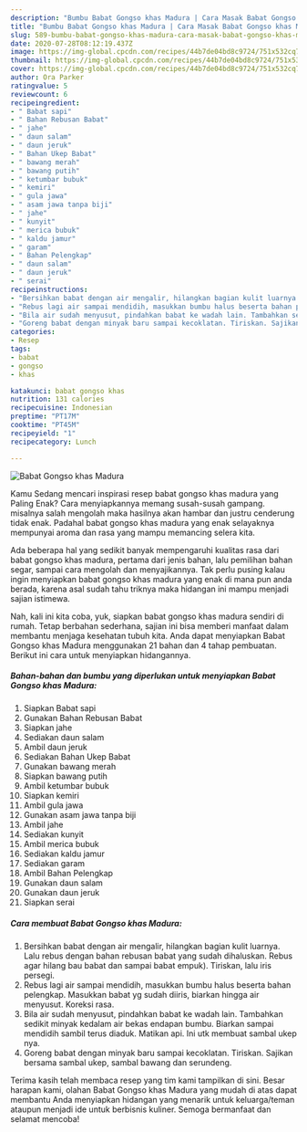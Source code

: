 ```yaml
---
description: "Bumbu Babat Gongso khas Madura | Cara Masak Babat Gongso khas Madura Yang Enak Dan Lezat"
title: "Bumbu Babat Gongso khas Madura | Cara Masak Babat Gongso khas Madura Yang Enak Dan Lezat"
slug: 589-bumbu-babat-gongso-khas-madura-cara-masak-babat-gongso-khas-madura-yang-enak-dan-lezat
date: 2020-07-28T08:12:19.437Z
image: https://img-global.cpcdn.com/recipes/44b7de04bd8c9724/751x532cq70/babat-gongso-khas-madura-foto-resep-utama.jpg
thumbnail: https://img-global.cpcdn.com/recipes/44b7de04bd8c9724/751x532cq70/babat-gongso-khas-madura-foto-resep-utama.jpg
cover: https://img-global.cpcdn.com/recipes/44b7de04bd8c9724/751x532cq70/babat-gongso-khas-madura-foto-resep-utama.jpg
author: Ora Parker
ratingvalue: 5
reviewcount: 6
recipeingredient:
- " Babat sapi"
- " Bahan Rebusan Babat"
- " jahe"
- " daun salam"
- " daun jeruk"
- " Bahan Ukep Babat"
- " bawang merah"
- " bawang putih"
- " ketumbar bubuk"
- " kemiri"
- " gula jawa"
- " asam jawa tanpa biji"
- " jahe"
- " kunyit"
- " merica bubuk"
- " kaldu jamur"
- " garam"
- " Bahan Pelengkap"
- " daun salam"
- " daun jeruk"
- " serai"
recipeinstructions:
- "Bersihkan babat dengan air mengalir, hilangkan bagian kulit luarnya. Lalu rebus dengan bahan rebusan babat yang sudah dihaluskan. Rebus agar hilang bau babat dan sampai babat empuk). Tiriskan, lalu iris persegi."
- "Rebus lagi air sampai mendidih, masukkan bumbu halus beserta bahan pelengkap. Masukkan babat yg sudah diiris, biarkan hingga air menyusut. Koreksi rasa."
- "Bila air sudah menyusut, pindahkan babat ke wadah lain. Tambahkan sedikit minyak kedalam air bekas endapan bumbu. Biarkan sampai mendidih sambil terus diaduk. Matikan api. Ini utk membuat sambal ukep nya."
- "Goreng babat dengan minyak baru sampai kecoklatan. Tiriskan. Sajikan bersama sambal ukep, sambal bawang dan serundeng."
categories:
- Resep
tags:
- babat
- gongso
- khas

katakunci: babat gongso khas 
nutrition: 131 calories
recipecuisine: Indonesian
preptime: "PT17M"
cooktime: "PT45M"
recipeyield: "1"
recipecategory: Lunch

---
```



![Babat Gongso khas Madura](https://img-global.cpcdn.com/recipes/44b7de04bd8c9724/751x532cq70/babat-gongso-khas-madura-foto-resep-utama.jpg)

Kamu Sedang mencari inspirasi resep babat gongso khas madura yang Paling Enak? Cara menyiapkannya memang susah-susah gampang. misalnya salah mengolah maka hasilnya akan hambar dan justru cenderung tidak enak. Padahal babat gongso khas madura yang enak selayaknya mempunyai aroma dan rasa yang mampu memancing selera kita.

Ada beberapa hal yang sedikit banyak mempengaruhi kualitas rasa dari babat gongso khas madura, pertama dari jenis bahan, lalu pemilihan bahan segar, sampai cara mengolah dan menyajikannya. Tak perlu pusing kalau ingin menyiapkan babat gongso khas madura yang enak di mana pun anda berada, karena asal sudah tahu triknya maka hidangan ini mampu menjadi sajian istimewa.




Nah, kali ini kita coba, yuk, siapkan babat gongso khas madura sendiri di rumah. Tetap berbahan sederhana, sajian ini bisa memberi manfaat dalam membantu menjaga kesehatan tubuh kita. Anda dapat menyiapkan Babat Gongso khas Madura menggunakan 21 bahan dan 4 tahap pembuatan. Berikut ini cara untuk menyiapkan hidangannya.

<!--inarticleads1-->

##### Bahan-bahan dan bumbu yang diperlukan untuk menyiapkan Babat Gongso khas Madura:

1. Siapkan  Babat sapi
1. Gunakan  Bahan Rebusan Babat
1. Siapkan  jahe
1. Sediakan  daun salam
1. Ambil  daun jeruk
1. Sediakan  Bahan Ukep Babat
1. Gunakan  bawang merah
1. Siapkan  bawang putih
1. Ambil  ketumbar bubuk
1. Siapkan  kemiri
1. Ambil  gula jawa
1. Gunakan  asam jawa tanpa biji
1. Ambil  jahe
1. Sediakan  kunyit
1. Ambil  merica bubuk
1. Sediakan  kaldu jamur
1. Sediakan  garam
1. Ambil  Bahan Pelengkap
1. Gunakan  daun salam
1. Gunakan  daun jeruk
1. Siapkan  serai




<!--inarticleads2-->

##### Cara membuat Babat Gongso khas Madura:

1. Bersihkan babat dengan air mengalir, hilangkan bagian kulit luarnya. Lalu rebus dengan bahan rebusan babat yang sudah dihaluskan. Rebus agar hilang bau babat dan sampai babat empuk). Tiriskan, lalu iris persegi.
1. Rebus lagi air sampai mendidih, masukkan bumbu halus beserta bahan pelengkap. Masukkan babat yg sudah diiris, biarkan hingga air menyusut. Koreksi rasa.
1. Bila air sudah menyusut, pindahkan babat ke wadah lain. Tambahkan sedikit minyak kedalam air bekas endapan bumbu. Biarkan sampai mendidih sambil terus diaduk. Matikan api. Ini utk membuat sambal ukep nya.
1. Goreng babat dengan minyak baru sampai kecoklatan. Tiriskan. Sajikan bersama sambal ukep, sambal bawang dan serundeng.




Terima kasih telah membaca resep yang tim kami tampilkan di sini. Besar harapan kami, olahan Babat Gongso khas Madura yang mudah di atas dapat membantu Anda menyiapkan hidangan yang menarik untuk keluarga/teman ataupun menjadi ide untuk berbisnis kuliner. Semoga bermanfaat dan selamat mencoba!
